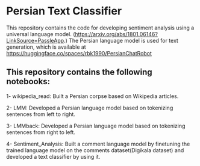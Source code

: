 # Persian Text Classifier

This repository contains the code for developing sentiment analysis using a universal language model. (https://arxiv.org/abs/1801.06146?LinkSource=PassleApp.)
The Persian language model is used for text generation, which is available at https://huggingface.co/spaces/rbk1990/PersianChatRobot

## This repository contains the following notebooks:

1- wikipedia_read: Built a Persian corpse based on Wikipedia articles.

2- LMM: Developed a Persian language model based on tokenizing sentences from left to right.

3- LMMback: Developed a Persian language model based on tokenizing sentences from right to left.

4- Sentiment_Analysis: Built a comment language model by finetuning the trained language model on the comments dataset(Digikala dataset) and developed a text classifier by using it.
